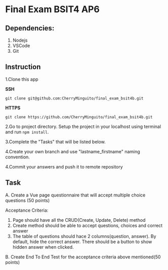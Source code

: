 # Final Exam BSIT4 AP6

## Dependencies:
1. Nodejs
2. VSCode
3. Git

## Instruction
1.Clone this app 

**SSH**
```
git clone git@github.com:CherryMinguito/final_exam_bsit4b.git
```

**HTTPS**
```
git clone https://github.com/CherryMinguito/final_exam_bsit4b.git
```

2.Go to project directory. Setup the project in your localhost using terminal and run `npm install`.

3.Complete the "Tasks" that will be listed below.

4.Create your own branch and use "lastname_firstname" naming convention.

4.Commit your answers and push it to remote repository

## Task

A. Create a Vue page questionnaire that will accept multiple choice questions (50 points)

Acceptance Criteria:
1. Page should have all the CRUD(Create, Update, Delete) method
2. Create method should be able to accept questions, choices and correct answer
3. The table of questions should hace 2 columns(question, answer). By default, hide the correct answer. There should be a button to show hidden answer when clicked.

B. Create End To End Test for the acceptance criteria above mentioned(50 points)

